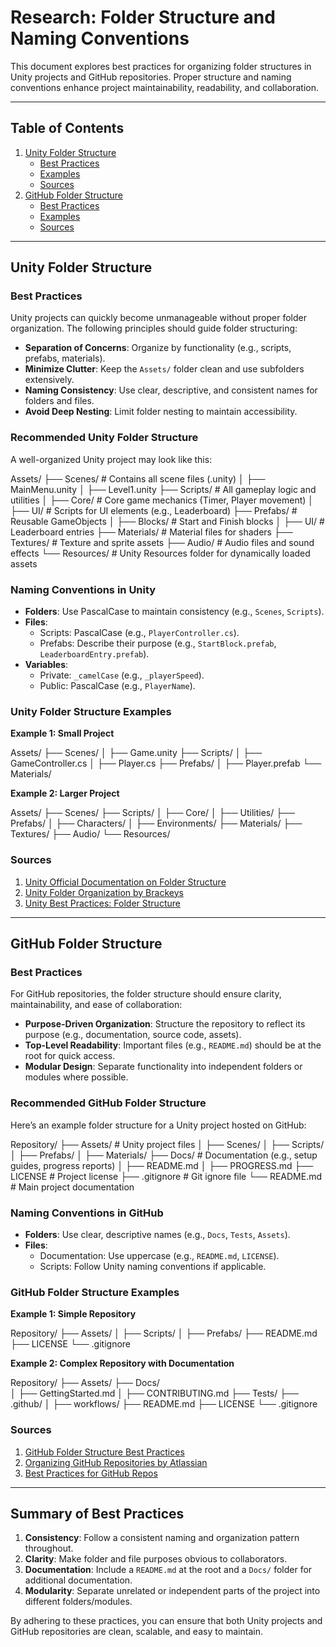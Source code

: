 # Research: Folder Structure and Naming Conventions

This document explores best practices for organizing folder structures in Unity projects and GitHub repositories. Proper structure and naming conventions enhance project maintainability, readability, and collaboration.

---

## Table of Contents

1. [Unity Folder Structure](#unity-folder-structure)
   - [Best Practices](#unity-best-practices)
   - [Examples](#unity-folder-structure-examples)
   - [Sources](#unity-folder-structure-sources)
2. [GitHub Folder Structure](#github-folder-structure)
   - [Best Practices](#github-best-practices)
   - [Examples](#github-folder-structure-examples)
   - [Sources](#github-folder-structure-sources)

---

## Unity Folder Structure

### Best Practices
Unity projects can quickly become unmanageable without proper folder organization. The following principles should guide folder structuring:
- **Separation of Concerns**: Organize by functionality (e.g., scripts, prefabs, materials).
- **Minimize Clutter**: Keep the `Assets/` folder clean and use subfolders extensively.
- **Naming Consistency**: Use clear, descriptive, and consistent names for folders and files.
- **Avoid Deep Nesting**: Limit folder nesting to maintain accessibility.

### Recommended Unity Folder Structure
A well-organized Unity project may look like this:

Assets/
├── Scenes/                  # Contains all scene files (.unity)
│   ├── MainMenu.unity
│   ├── Level1.unity
├── Scripts/                 # All gameplay logic and utilities
│   ├── Core/                # Core game mechanics (Timer, Player movement)
│   ├── UI/                  # Scripts for UI elements (e.g., Leaderboard)
├── Prefabs/                 # Reusable GameObjects
│   ├── Blocks/              # Start and Finish blocks
│   ├── UI/                  # Leaderboard entries
├── Materials/               # Material files for shaders
├── Textures/                # Texture and sprite assets
├── Audio/                   # Audio files and sound effects
└── Resources/               # Unity Resources folder for dynamically loaded assets


### Naming Conventions in Unity
- **Folders**: Use PascalCase to maintain consistency (e.g., `Scenes`, `Scripts`).
- **Files**: 
  - Scripts: PascalCase (e.g., `PlayerController.cs`).
  - Prefabs: Describe their purpose (e.g., `StartBlock.prefab`, `LeaderboardEntry.prefab`).
- **Variables**:
  - Private: `_camelCase` (e.g., `_playerSpeed`).
  - Public: PascalCase (e.g., `PlayerName`).

### Unity Folder Structure Examples
**Example 1: Small Project**

Assets/
├── Scenes/
│   ├── Game.unity
├── Scripts/
│   ├── GameController.cs
│   ├── Player.cs
├── Prefabs/
│   ├── Player.prefab
└── Materials/


**Example 2: Larger Project**

Assets/
├── Scenes/
├── Scripts/
│   ├── Core/
│   ├── Utilities/
├── Prefabs/
│   ├── Characters/
│   ├── Environments/
├── Materials/
├── Textures/
├── Audio/
└── Resources/


### Sources
1. [Unity Official Documentation on Folder Structure](https://docs.unity3d.com/Manual/BestPracticeUnderstandingPerformanceInUnity2.html)
2. [Unity Folder Organization by Brackeys](https://www.youtube.com/watch?v=V8gwsgst3rs)
3. [Unity Best Practices: Folder Structure](https://gamedevacademy.org/unity-best-practices/)

---

## GitHub Folder Structure

### Best Practices
For GitHub repositories, the folder structure should ensure clarity, maintainability, and ease of collaboration:
- **Purpose-Driven Organization**: Structure the repository to reflect its purpose (e.g., documentation, source code, assets).
- **Top-Level Readability**: Important files (e.g., `README.md`) should be at the root for quick access.
- **Modular Design**: Separate functionality into independent folders or modules where possible.

### Recommended GitHub Folder Structure
Here’s an example folder structure for a Unity project hosted on GitHub:

Repository/
├── Assets/                # Unity project files
│   ├── Scenes/
│   ├── Scripts/
│   ├── Prefabs/
│   ├── Materials/
├── Docs/                  # Documentation (e.g., setup guides, progress reports)
│   ├── README.md
│   ├── PROGRESS.md
├── LICENSE                # Project license
├── .gitignore             # Git ignore file
└── README.md              # Main project documentation


### Naming Conventions in GitHub
- **Folders**: Use clear, descriptive names (e.g., `Docs`, `Tests`, `Assets`).
- **Files**: 
  - Documentation: Use uppercase (e.g., `README.md`, `LICENSE`).
  - Scripts: Follow Unity naming conventions if applicable.

### GitHub Folder Structure Examples
**Example 1: Simple Repository**

Repository/
├── Assets/
│   ├── Scripts/
│   ├── Prefabs/
├── README.md
├── LICENSE
└── .gitignore

**Example 2: Complex Repository with Documentation**

Repository/
├── Assets/
├── Docs/  
│   ├── GettingStarted.md
│   ├── CONTRIBUTING.md
├── Tests/
├── .github/
│   ├── workflows/
├── README.md
├── LICENSE
└── .gitignore


### Sources
1. [GitHub Folder Structure Best Practices](https://docs.github.com/en/get-started/quickstart)
2. [Organizing GitHub Repositories by Atlassian](https://www.atlassian.com/git/tutorials/git-best-practices)
3. [Best Practices for GitHub Repos](https://towardsdatascience.com/github-repository-structure-best-practices-248e6effc405)

---

## Summary of Best Practices
1. **Consistency**: Follow a consistent naming and organization pattern throughout.
2. **Clarity**: Make folder and file purposes obvious to collaborators.
3. **Documentation**: Include a `README.md` at the root and a `Docs/` folder for additional documentation.
4. **Modularity**: Separate unrelated or independent parts of the project into different folders/modules.

By adhering to these practices, you can ensure that both Unity projects and GitHub repositories are clean, scalable, and easy to maintain.

